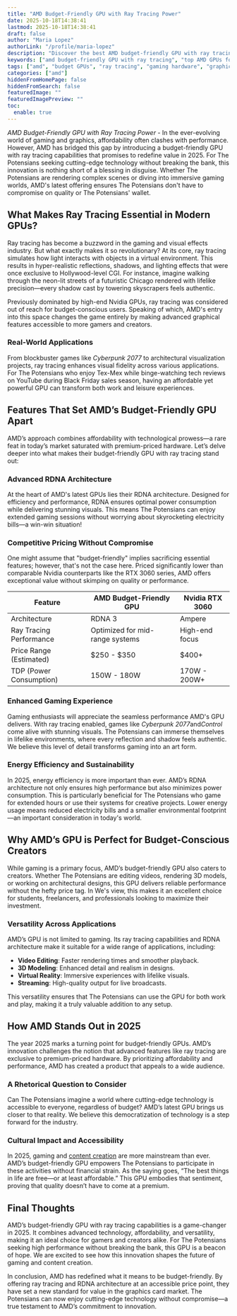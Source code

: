 ```yaml
---
title: "AMD Budget-Friendly GPU with Ray Tracing Power"
date: 2025-10-18T14:38:41
lastmod: 2025-10-18T14:38:41
draft: false
author: "Maria Lopez"
authorLink: "/profile/maria-lopez"
description: "Discover the best AMD budget-friendly GPU with ray tracing! Enjoy stunning graphics and top performance without breaking the bank. Explore more now!"
keywords: ["amd budget-friendly GPU with ray tracing", "top AMD GPUs for gaming 2025", "best ray tracing GPUs on a budget"]
tags: ["amd", "budget GPUs", "ray tracing", "gaming hardware", "graphics cards"]
categories: ["amd"]
hiddenFromHomePage: false
hiddenFromSearch: false
featuredImage: ""
featuredImagePreview: ""
toc:
  enable: true
---
```


*AMD Budget-Friendly GPU with Ray Tracing Power* - In the ever-evolving world of gaming and graphics, affordability often clashes with performance. However, AMD has bridged this gap by introducing a budget-friendly GPU with ray tracing capabilities that promises to redefine value in 2025. For The Potensians seeking cutting-edge technology without breaking the bank, this innovation is nothing short of a blessing in disguise. Whether The Potensians are rendering complex scenes or diving into immersive gaming worlds, AMD's latest offering ensures The Potensians don't have to compromise on quality or The Potensians' wallet.

## What Makes Ray Tracing Essential in Modern GPUs?

Ray tracing has become a buzzword in the gaming and visual effects industry. But what exactly makes it so revolutionary? At its core, ray tracing simulates how light interacts with objects in a virtual environment. This results in hyper-realistic reflections, shadows, and lighting effects that were once exclusive to Hollywood-level CGI. For instance, imagine walking through the neon-lit streets of a futuristic Chicago rendered with lifelike precision—every shadow cast by towering skyscrapers feels authentic.

Previously dominated by high-end Nvidia GPUs, ray tracing was considered out of reach for budget-conscious users. Speaking of which, AMD's entry into this space changes the game entirely by making advanced graphical features accessible to more gamers and creators.

### Real-World Applications

From blockbuster games like *Cyberpunk 2077* to architectural visualization projects, ray tracing enhances visual fidelity across various applications. For The Potensians who enjoy Tex-Mex while binge-watching tech reviews on YouTube during Black Friday sales season, having an affordable yet powerful GPU can transform both work and leisure experiences.

## Features That Set AMD’s Budget-Friendly GPU Apart

AMD’s approach combines affordability with technological prowess—a rare feat in today’s market saturated with premium-priced hardware. Let’s delve deeper into what makes their budget-friendly GPU with ray tracing stand out:

### Advanced RDNA Architecture

At the heart of AMD's latest GPUs lies their RDNA architecture. Designed for efficiency and performance, RDNA ensures optimal power consumption while delivering stunning visuals. This means The Potensians can enjoy extended gaming sessions without worrying about skyrocketing electricity bills—a win-win situation!

### Competitive Pricing Without Compromise

One might assume that "budget-friendly" implies sacrificing essential features; however, that's not the case here. Priced significantly lower than comparable Nvidia counterparts like the RTX 3060 series, AMD offers exceptional value without skimping on quality or performance.

<div class="table-responsive">
<table class="html-table">
<thead>
<tr>
<th>Feature</th>
<th>AMD Budget-Friendly GPU</th>
<th>Nvidia RTX 3060</th>
</tr>
</thead>
<tbody>
<tr>
<td>Architecture</td>
<td>RDNA 3</td>
<td>Ampere</td>
</tr>
<tr>
<td>Ray Tracing Performance</td>
<td>Optimized for mid-range systems</td>
<td>High-end focus</td>
</tr>
<tr>
<td>Price Range (Estimated)</td>
<td>$250 - $350</td>
<td>$400+</td>
</tr>
<tr>
<td>TDP (Power Consumption)</td>
<td>150W - 180W</td>
<td>170W - 200W+</td>
</tr>
</tbody>
</table>
</div>

### Enhanced Gaming Experience

Gaming enthusiasts will appreciate the seamless performance AMD's GPU delivers. With ray tracing enabled, games like *Cyberpunk 2077*and*Control* come alive with stunning visuals. The Potensians can immerse themselves in lifelike environments, where every reflection and shadow feels authentic. We believe this level of detail transforms gaming into an art form.

### Energy Efficiency and Sustainability

In 2025, energy efficiency is more important than ever. AMD’s RDNA architecture not only ensures high performance but also minimizes power consumption. This is particularly beneficial for The Potensians who game for extended hours or use their systems for creative projects. Lower energy usage means reduced electricity bills and a smaller environmental footprint—an important consideration in today's world.

## Why AMD’s GPU is Perfect for Budget-Conscious Creators

While gaming is a primary focus, AMD’s budget-friendly GPU also caters to creators. Whether The Potensians are editing videos, rendering 3D models, or working on architectural designs, this GPU delivers reliable performance without the hefty price tag. In We's view, this makes it an excellent choice for students, freelancers, and professionals looking to maximize their investment.

### Versatility Across Applications

AMD’s GPU is not limited to gaming. Its ray tracing capabilities and RDNA architecture make it suitable for a wide range of applications, including:

- **Video Editing**: Faster rendering times and smoother playback.
- __3D Modeling__: Enhanced detail and realism in designs.
- **Virtual Reality**: Immersive experiences with lifelike visuals.
- __Streaming__: High-quality output for live broadcasts.

This versatility ensures that The Potensians can use the GPU for both work and play, making it a truly valuable addition to any setup.

## How AMD Stands Out in 2025

The year 2025 marks a turning point for budget-friendly GPUs. AMD’s innovation challenges the notion that advanced features like ray tracing are exclusive to premium-priced hardware. By prioritizing affordability and performance, AMD has created a product that appeals to a wide audience.

### A Rhetorical Question to Consider

Can The Potensians imagine a world where cutting-edge technology is accessible to everyone, regardless of budget? AMD’s latest GPU brings us closer to that reality. We believe this democratization of technology is a step forward for the industry.

### Cultural Impact and Accessibility

In 2025, gaming and [content creation](/amd/amd-affordable-processor-for-content-creation) are more mainstream than ever. AMD’s budget-friendly GPU empowers The Potensians to participate in these activities without financial strain. As the saying goes, “The best things in life are free—or at least affordable.” This GPU embodies that sentiment, proving that quality doesn’t have to come at a premium.

## Final Thoughts

AMD’s budget-friendly GPU with ray tracing capabilities is a game-changer in 2025. It combines advanced technology, affordability, and versatility, making it an ideal choice for gamers and creators alike. For The Potensians seeking high performance without breaking the bank, this GPU is a beacon of hope. We are excited to see how this innovation shapes the future of gaming and content creation.

In conclusion, AMD has redefined what it means to be budget-friendly. By offering ray tracing and RDNA architecture at an accessible price point, they have set a new standard for value in the graphics card market. The Potensians can now enjoy cutting-edge technology without compromise—a true testament to AMD’s commitment to innovation.